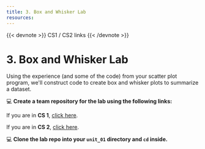 ```yaml
---
title: 3. Box and Whisker Lab
resources:
---
```

{{< devnote >}}
CS1 / CS2 links
{{< /devnote >}}

# 3. Box and Whisker Lab

Using the experience (and some of the code) from your scatter plot program, we'll construct code to create box and whisker plots to summarize a dataset.

💻 **Create a team repository for the lab using the following links:**

If you are in **CS 1**, [click here](https://classroom.github.com/g/IJi3YLvv).

If you are in **CS 2**, [click here](https://classroom.github.com/g/WvRCFRw9).

💻 **Clone the lab repo into your `unit_01` directory and `cd` inside.**
